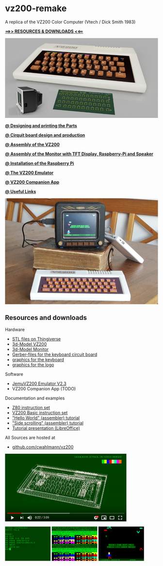# vz200-remake
A replica of the VZ200 Color Computer (Vtech / Dick Smith 1983)

**[==>> RESOURCES & DOWNLOADS <<==](#resources-and-downloads)** 

![Teaser](../images/vz200-teaser.jpg "VZ200 - 70%")

**[@ Designing and printing the Parts](01_print.md)**

**[@ Cirquit board design and production](02_cirquitboarddesign.md)**

**[@ Assembly of the VZ200](03_assembly_vz200.md)**

**[@ Assembly of the Monitor with TFT Display, Raspberry-Pi and Speaker](04_assembly_monitor.md)**

**[@ Installation of the Raspberry Pi](05_installation.md)**

**[@ The VZ200 Emulator](06_emulator.md)**

**[@ VZ200 Companion App](apps/README.md)**

**[@ Useful Links](08_links.md)**

![Prototyp](../images/resized/VZ200-komplett-5Zoll-Monitor-TheHunter.jpg "VZ200 - 70%")

## Resources and downloads

Hardware
* [STL files on Thingiverse](https://www.thingiverse.com/thing:4415555)
* [3d-Model VZ200](../resources/3d-model/vz200.f3d)
* [3d-Model Monitor](../resources/3d-model/Monitor_5-Zoll.f3d) 
* [Gerber-files for the keyboard circuit board](../resources/gerber/vz200-keyboard-layout.zip)
* [graphics for the keyboard](../resources/aufkleber/Aufkleber-2x70perc.png)
* [graphics for the logo](../resources/aufkleber/logo_7x70perc_A4.png)

Software
* [JemuVZ200 Emulator V2.3](../resources/releases/JemuVZ200-2.3.zip)
* VZ200 Companion App (TODO)

Documentation and examples
* [Z80 instruction set](../resources/doc/z80.pdf)
* [VZ200 Basic instruction set](../resources/doc/VZ200-Basic.pdf)
* ["Hello World" (assembler) tutorial](../resources/doc/tutorial/hello-world-asm-tutorial.pdf)
* ["Side scrolling" (assembler) tutorial](../resources/doc/tutorial/side-scroll-asm-tutorial.pdf)
* [Tutorial presentation (LibreOffice)](../resources/doc/tutorial/VZ200-tutorial.odp)

All Sources are hosted at
* [github.com/cwahlmann/vz200](https://github.com/cwahlmann/vz200)

[![VZ200 Presentation Makerfaire](../images/vz200-remake-presentation-youtube.png)](https://www.youtube.com/watch?v=7TxQ1y71ufA)

![Screenshot_02](../images/screenshot_02.png "Basic Programming")
![Screenshot_03](../images/screenshot_03.png "Charset")
![Screenshot_05](../images/screenshot_05.png "the hunter - bit by a bat")

